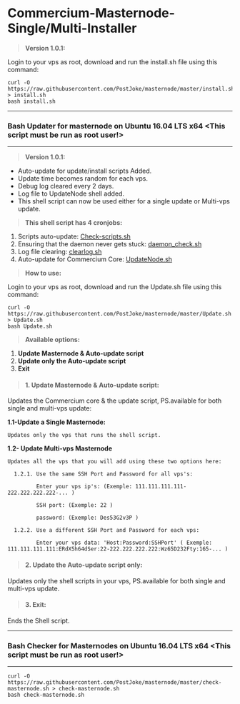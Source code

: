 # Commercium-Masternode-Single/Multi-Installer

> **Version 1.0.1:**

Login to your vps as root, download and run the install.sh file using this command:

```
curl -O https://raw.githubusercontent.com/PostJoke/masternode/master/install.sh > install.sh
bash install.sh
```


------

### Bash Updater for masternode on Ubuntu 16.04 LTS x64 <This script must be run as root user!>

------

> **Version 1.0.1:**

- Auto-update for update/install scripts Added.
- Update time becomes random for each vps.
- Debug log cleared every 2 days.
- Log file to UpdateNode shell added.
- This shell script can now be used either for a single update or Multi-vps update.

> **This shell script has 4 cronjobs:**

1. Scripts auto-update: [Check-scripts.sh](https://github.com/PostJoke/masternode/blob/master/Masternode/Check-scripts.sh)
2. Ensuring that the daemon never gets stuck: [daemon_check.sh](https://github.com/PostJoke/masternode/blob/master/Masternode/daemon_check.sh)
3. Log file clearing: [clearlog.sh](https://github.com/PostJoke/masternode/blob/master/Masternode/clearlog.sh)
4. Auto-update for Commercium Core: [UpdateNode.sh](https://github.com/PostJoke/masternode/blob/master/Masternode/UpdateNode.sh)

> **How to use:**

Login to your vps as root, download and run the Update.sh file using this command:

```
curl -O https://raw.githubusercontent.com/PostJoke/masternode/master/Update.sh > Update.sh
bash Update.sh
```

> **Available options:**

1. **Update Masternode & Auto-update script**
2. **Update only the Auto-update script**
3. **Exit**

>#### **1. Update Masternode & Auto-update script:**

Updates the Commercium core & the update script, PS.available for both single and multi-vps update:

**1.1-Update a Single Masternode:**

```
Updates only the vps that runs the shell script.
```

**1.2- Update Multi-vps Masternode**

```
Updates all the vps that you will add using these two options here:

  1.2.1. Use the same SSH Port and Password for all vps's:
  
         Enter your vps ip's: (Exemple: 111.111.111.111-222.222.222.222-... )
         
         SSH port: (Exemple: 22 )
         
         password: (Exemple: Des53G2v3P )
         
  1.2.2. Use a different SSH Port and Password for each vps:
  
         Enter your vps data: 'Host:Password:SSHPort' ( Exemple: 111.111.111.111:ERdX5h64dSer:22-222.222.222.222:Wz65D232Fty:165-... )
```

>#### **2. Update the Auto-update script only:**

Updates only the shell scripts in your vps, PS.available for both single and multi-vps update.

>#### **3. Exit:**

Ends the Shell script.

------

### Bash Checker for Masternodes on Ubuntu 16.04 LTS x64 <This script must be run as root user!>

------

```
curl -O https://raw.githubusercontent.com/PostJoke/masternode/master/check-masternode.sh > check-masternode.sh
bash check-masternode.sh
```
